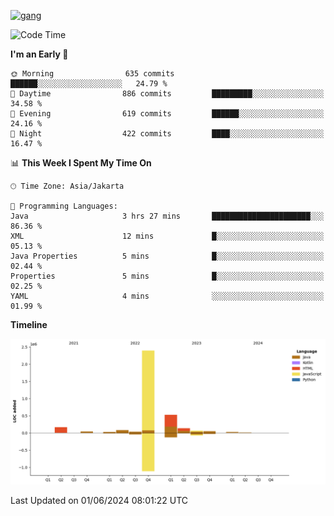 <!-- [<img src='https://dev.karakun.com/assets/posts/2018-09-16-jc-java-article/3duke_suspects.jpg' alt='java'>](https://github.com/yeahbutstill) -->
[<img src='https://asset-2.tstatic.net/tribunnewswiki/foto/bank/images/Mozart.jpg' alt='gang'>](https://github.com/yeahbutstill)

<!--START_SECTION:waka-->
![Code Time](http://img.shields.io/badge/Code%20Time-2%2C717%20hrs%2015%20mins-blue)

**I'm an Early 🐤** 

```text
🌞 Morning                635 commits         ██████░░░░░░░░░░░░░░░░░░░   24.79 % 
🌆 Daytime                886 commits         █████████░░░░░░░░░░░░░░░░   34.58 % 
🌃 Evening                619 commits         ██████░░░░░░░░░░░░░░░░░░░   24.16 % 
🌙 Night                  422 commits         ████░░░░░░░░░░░░░░░░░░░░░   16.47 % 
```


📊 **This Week I Spent My Time On** 

```text
🕑︎ Time Zone: Asia/Jakarta

💬 Programming Languages: 
Java                     3 hrs 27 mins       ██████████████████████░░░   86.36 % 
XML                      12 mins             █░░░░░░░░░░░░░░░░░░░░░░░░   05.13 % 
Java Properties          5 mins              █░░░░░░░░░░░░░░░░░░░░░░░░   02.44 % 
Properties               5 mins              █░░░░░░░░░░░░░░░░░░░░░░░░   02.25 % 
YAML                     4 mins              ░░░░░░░░░░░░░░░░░░░░░░░░░   01.99 % 
```

**Timeline**

![Lines of Code chart](https://raw.githubusercontent.com/yeahbutstill/yeahbutstill/main/assets/bar_graph.png)


 Last Updated on 01/06/2024 08:01:22 UTC
<!--END_SECTION:waka-->
